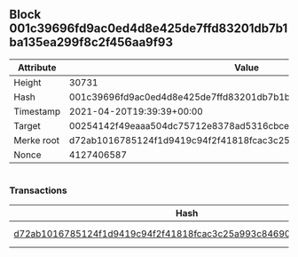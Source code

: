 ## Block 001c39696fd9ac0ed4d8e425de7ffd83201db7b1ba135ea299f8c2f456aa9f93

Attribute | Value
--- | ---
Height | 30731
Hash | 001c39696fd9ac0ed4d8e425de7ffd83201db7b1ba135ea299f8c2f456aa9f93
Timestamp | 2021-04-20T19:39:39+00:00
Target | 00254142f49eaaa504dc75712e8378ad5316cbcead634704b3734b6271167cc4
Merke root | d72ab1016785124f1d9419c94f2f41818fcac3c25a993c84690d17ee2ab8f816
Nonce | 4127406587

```

```

### Transactions

Hash | Amount
--- | ---
[d72ab1016785124f1d9419c94f2f41818fcac3c25a993c84690d17ee2ab8f816](d72ab1016785124f1d9419c94f2f41818fcac3c25a993c84690d17ee2ab8f816.md) | 10.00000000 SKEPTI 
